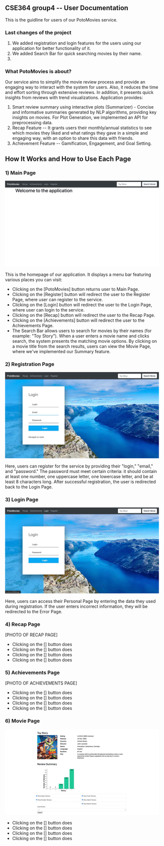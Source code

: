 ## CSE364 group4 -- User Documentation

This is the guidline for users of our PotoMovies service.

### Last changes of the project

1) We added registration and login features for the users using our application for better functionality of it.
2) We added Search Bar for quick searching movies by their name. 
3)

### What PotoMovies is about?
Our service aims to simplify the movie review process and provide an engaging way to interact with the system for users. Also, it reduces the time and effort sorting through extensive reviews. In addition, it presents quick insights from reviews with trend visualizations. Application provides:

1) Smart review summary using interactive plots (Summarizer) - Concise and informative summaries generated by NLP algorithms, providing key insights on movies. For Plot Generation, we implemented an API for preprocessing data.
2) Recap Feature -- It grants users their monthly/annual statistics to see which movies they liked and what ratings they gave in a simple and engaging way, with an option to share this data with friends.
3) Achievement Feature -- Gamification, Engagement, and Goal Setting.

## How It Works and How to Use Each Page

### 1) Main Page

![PHOTO](images/mainpage.jpg)

This is the homepage of our application. It displays a menu bar featuring various places you can visit:

* Clicking on the [PotoMovies] button returns user to Main Page.
* Clicking on the [Register] button will redirect the user to the Register Page, where user can register to the service.
* Clicking on the [Login] button will redirect the user to the Login Page, where user can login to the service.
* Clicking on the [Recap] button will redirect the user to the Recap Page.
* Clicking on the [Achievements] button will redirect the user to the Achievements Page.
* The Search Bar allows users to search for movies by their names (for example: "Toy Story"). When a user enters a movie name and clicks search, the system presents the matching movie options. By clicking on a movie title from the search results, users can view the Movie Page, where we've implemented our Summary feature.

### 2) Registration Page

![PHOTO](images/registerpage.jpg)

Here, users can register for the service by providing their "login," "email," and "password." The password must meet certain criteria: it should contain at least one number, one uppercase letter, one lowercase letter, and be at least 8 characters long. After successful registration, the user is redirected back to the Login Page.

### 3) Login Page

![PHOTO](images/loginpage.jpg)

Here, users can access their Personal Page by entering the data they used during registration. If the user enters incorrect information, they will be redirected to the Error Page.

### 4) Recap Page

[PHOTO OF RECAP PAGE]

* Clicking on the [] button does 
* Clicking on the [] button does 
* Clicking on the [] button does 
* Clicking on the [] button does 


### 5) Achievements Page

[PHOTO OF ACHIEVEMENTS PAGE]

* Clicking on the [] button does 
* Clicking on the [] button does 
* Clicking on the [] button does 
* Clicking on the [] button does 

### 6) Movie Page

![PHOTO](images/moviepage.jpg)

* Clicking on the [] button does 
* Clicking on the [] button does 
* Clicking on the [] button does 
* Clicking on the [] button does
